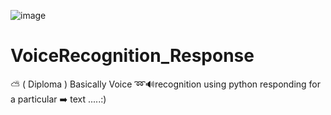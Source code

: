![image](https://github.com/shubham-misal/VoiceRecognition_Response/assets/96921440/a949abf4-f451-40f6-81fd-14725bef8922)

# VoiceRecognition_Response
⛅ ( Diploma ) Basically Voice ➿🔊recognition using python responding for a particular ➡️ text  .....:) 
